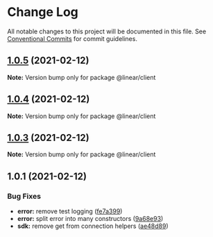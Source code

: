 # Change Log

All notable changes to this project will be documented in this file.
See [Conventional Commits](https://conventionalcommits.org) for commit guidelines.

## [1.0.5](https://github.com/linear/linear/compare/@linear/client@1.0.4...@linear/client@1.0.5) (2021-02-12)

**Note:** Version bump only for package @linear/client





## [1.0.4](https://github.com/linear/linear/compare/@linear/client@1.0.3...@linear/client@1.0.4) (2021-02-12)

**Note:** Version bump only for package @linear/client





## [1.0.3](https://github.com/linear/linear/compare/@linear/client@1.0.1...@linear/client@1.0.3) (2021-02-12)

**Note:** Version bump only for package @linear/client





## 1.0.1 (2021-02-12)

### Bug Fixes

- **error:** remove test logging ([fe7a399](https://github.com/linear/linear/commit/fe7a399681c3d8701247ba1b16ed10781f033c86))
- **error:** split error into many constructors ([9a68e93](https://github.com/linear/linear/commit/9a68e93aeb8d2a41e91a054ca2648d788fc1583e))
- **sdk:** remove get from connection helpers ([ae48d89](https://github.com/linear/linear/commit/ae48d89e80be1fafe4a4d94022eb71a1b365ff4d))
